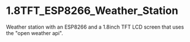 # 1.8TFT_ESP8266_Weather_Station
 Weather station with an ESP8266 and a 1.8inch TFT LCD screen that uses the "open weather api".
